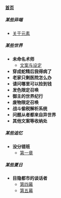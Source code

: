 
#### [首页](?file=home-首页)

##### 某些异端
- [关于元素](?file=001-某些异端/01-关于元素 "关于元素")

##### 某些世界
- **未命名术师**
    - [文案与设定](?file=002-某些世界/01-未命名术师/000-文案与设定 "文案与设定")
- **穿成蛇精后我得病了**
- **老家只剩医院怎么办**
- **请问哪里可以捡到钱**
- **发色限定召唤**
- **御主的世界纪行**
- **废物限定召唤**
- **战斗偷税解析系统**
- **问题从者都来自异世界**
- **其他文案等收纳处**

##### 某些追忆
- **没分错班**
    - [第一章](?file=003-某些追忆/01-没分错班/001-第一章 "第一章")

##### 某些夏日
- **目隐都市的谈话者**
    - [第四幕](?file=004-某些夏日/01-目隐都市的谈话者/04-第四幕 "第四幕")
    - [第五幕](?file=004-某些夏日/01-目隐都市的谈话者/05-第五幕 "第五幕")
